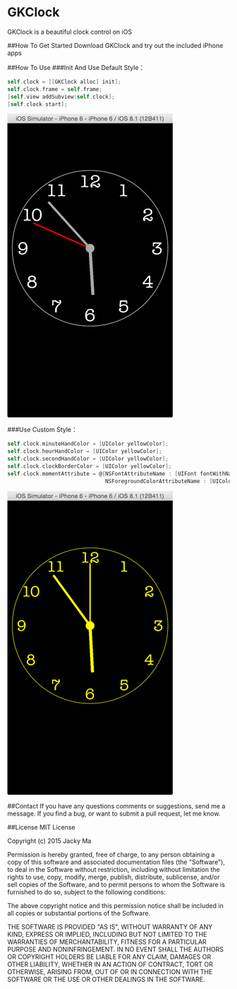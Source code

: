 # GKClock
GKClock is a beautiful clock control on iOS

##How To Get Started
Download GKClock and try out the included iPhone apps

##How To Use
###Init And Use Default Style：
```objective-c
self.clock = [[GKClock alloc] init];
self.clock.frame = self.frame;
[self.view addSubview:self.clock];
[self.clock start];
 ```
 <img src="https://raw.githubusercontent.com/HelloJacky/GKClock/master/ReadmeResources/default_style.png">
 
###Use Custom Style：
 
```objective-c
self.clock.minuteHandColor = [UIColor yellowColor];
self.clock.hourHandColor = [UIColor yellowColor];
self.clock.secondHandColor = [UIColor yellowColor];
self.clock.clockBorderColor = [UIColor yellowColor];
self.clock.momentAttribute = @{NSFontAttributeName : [UIFont fontWithName:@"American Typewriter" size:35],
                               NSForegroundColorAttributeName : [UIColor yellowColor]};
```

<img src="https://raw.githubusercontent.com/HelloJacky/GKClock/master/ReadmeResources/custom_style.png">

##Contact
If you have any questions comments or suggestions, send me a message. If you find a bug, or want to submit a pull request, let me know.

##License
MIT License

Copyright (c) 2015 Jacky Ma

Permission is hereby granted, free of charge, to any person obtaining a copy of this software and associated documentation files (the
"Software"), to deal in the Software without restriction, including without limitation the rights to use, copy, modify, merge, publish, distribute, sublicense, and/or sell copies of the Software, and to permit persons to whom the Software is furnished to do so, subject to
the following conditions:

The above copyright notice and this permission notice shall be included in all copies or substantial portions of the Software.

THE SOFTWARE IS PROVIDED "AS IS", WITHOUT WARRANTY OF ANY KIND, EXPRESS OR IMPLIED, INCLUDING BUT NOT LIMITED TO THE WARRANTIES OF MERCHANTABILITY, FITNESS FOR A PARTICULAR PURPOSE AND NONINFRINGEMENT. IN NO EVENT SHALL THE AUTHORS OR COPYRIGHT HOLDERS BE LIABLE FOR ANY CLAIM, DAMAGES OR OTHER LIABILITY, WHETHER IN AN ACTION OF CONTRACT, TORT OR OTHERWISE, ARISING FROM, OUT OF OR IN CONNECTION WITH THE SOFTWARE OR THE USE OR OTHER DEALINGS IN THE SOFTWARE.

 
